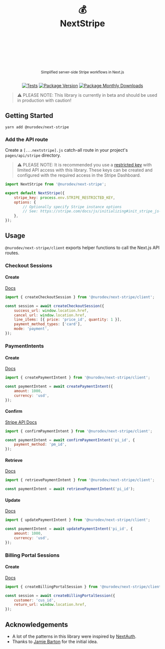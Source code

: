 <div align="center">
  <h1>
    <br/>
    <br/>
    💰
    <br />
    NextStripe
    <br />
    <br />
    <br />
    <br />
  </h1>
  <sup>
    <br />
    Simplified server-side Stripe workflows in Next.js</em>
    <br />
    <br />
  </sup>
  
  [![Tests](https://img.shields.io/github/workflow/status/nurodev/next-stripe/CI?label=%20&logo=github&logoColor=white&style=for-the-badge)](https://github.com/nurodev/next-stripe)
  [![Package Version](https://img.shields.io/npm/v/%2540nurodev/next-stripe?label=%20&style=for-the-badge)](https://www.npmjs.com/package/@nurodev/next-stripe)
  [![Package Monthly Downloads](https://img.shields.io/npm/dm/@nurodev/next-stripe?label=%20&style=for-the-badge)](https://www.npmjs.com/package/@nurodev/next-stripe)
  
</div>

> ⚠️ PLEASE NOTE: This library is currently in beta and should be used in production with caution!

## Getting Started

```
yarn add @nurodev/next-stripe
```

### Add the API route

Create a `[...nextstripe].js` catch-all route in your project's `pages/api/stripe` directory.

> ⚠️ PLEASE NOTE: It is recommended you use a [restricted key](https://stripe.com/docs/keys#limit-access) with limited API access with this library. These keys can be created and configured with the required access in the Stripe Dashboard.

```js
import NextStripe from '@nurodev/next-stripe';

export default NextStripe({
	stripe_key: process.env.STRIPE_RESTRICTED_KEY,
	options: {
		// Optionally specify Stripe instance options
		// See: https://stripe.com/docs/js/initializing#init_stripe_js-options
	},
});
```

## Usage

`@nurodev/next-stripe/client` exports helper functions to call the Next.js API routes.

### Checkout Sessions

#### Create

[Docs](https://stripe.com/docs/api/checkout/sessions/create)

```js
import { createCheckoutSession } from '@nurodev/next-stripe/client';

const session = await createCheckoutSession({
	success_url: window.location.href,
	cancel_url: window.location.href,
	line_items: [{ price: 'price_id', quantity: 1 }],
	payment_method_types: ['card'],
	mode: 'payment',
});
```

### PaymentIntents

#### Create

[Docs](https://stripe.com/docs/api/payment_intents/create)

```js
import { createPaymentIntent } from '@nurodev/next-stripe/client';

const paymentIntent = await createPaymentIntent({
	amount: 1000,
	currency: 'usd',
});
```

#### Confirm

[Stripe API Docs](https://stripe.com/docs/api/payment_intents/confirm)

```js
import { confirmPaymentIntent } from '@nurodev/next-stripe/client';

const paymentIntent = await confirmPaymentIntent('pi_id', {
	payment_method: 'pm_id',
});
```

#### Retrieve

[Docs](https://stripe.com/docs/api/payment_intents/retrieve)

```js
import { retrievePaymentIntent } from '@nurodev/next-stripe/client';

const paymentIntent = await retrievePaymentIntent('pi_id');
```

#### Update

[Docs](https://stripe.com/docs/api/payment_intents/update)

```js
import { updatePaymentIntent } from '@nurodev/next-stripe/client';

const paymentIntent = await updatePaymentIntent('pi_id', {
	amount: 1000,
	currency: 'usd',
});
```

### Billing Portal Sessions

#### Create

[Docs](https://stripe.com/docs/api/customer_portal/create)

```js
import { createBillingPortalSession } from '@nurodev/next-stripe/client';

const session = await createBillingPortalSession({
	customer: 'cus_id',
	return_url: window.location.href,
});
```

## Acknowledgements

-   A lot of the patterns in this library were inspired by [NextAuth](https://github.com/nextauthjs/next-auth).
-   Thanks to [Jamie Barton](https://github.com/notrab/next-stripe) for the initial idea.
